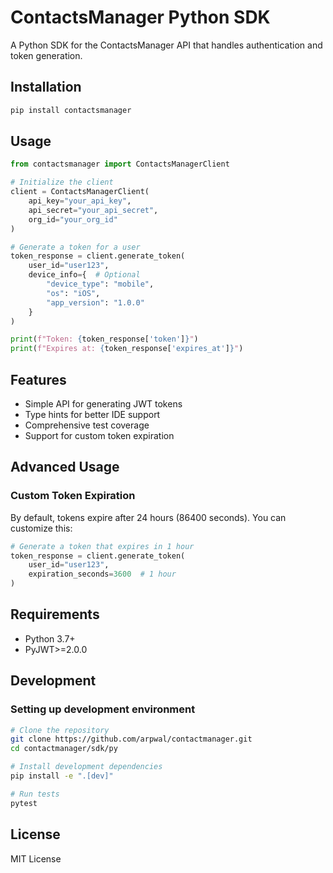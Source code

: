 # ContactsManager Python SDK

A Python SDK for the ContactsManager API that handles authentication and token generation.

## Installation

```bash
pip install contactsmanager
```

## Usage

```python
from contactsmanager import ContactsManagerClient

# Initialize the client
client = ContactsManagerClient(
    api_key="your_api_key",
    api_secret="your_api_secret",
    org_id="your_org_id"
)

# Generate a token for a user
token_response = client.generate_token(
    user_id="user123",
    device_info={  # Optional
        "device_type": "mobile",
        "os": "iOS",
        "app_version": "1.0.0"
    }
)

print(f"Token: {token_response['token']}")
print(f"Expires at: {token_response['expires_at']}")
```

## Features

- Simple API for generating JWT tokens
- Type hints for better IDE support
- Comprehensive test coverage
- Support for custom token expiration

## Advanced Usage

### Custom Token Expiration

By default, tokens expire after 24 hours (86400 seconds). You can customize this:

```python
# Generate a token that expires in 1 hour
token_response = client.generate_token(
    user_id="user123",
    expiration_seconds=3600  # 1 hour
)
```

## Requirements

- Python 3.7+
- PyJWT>=2.0.0

## Development

### Setting up development environment

```bash
# Clone the repository
git clone https://github.com/arpwal/contactmanager.git
cd contactmanager/sdk/py

# Install development dependencies
pip install -e ".[dev]"

# Run tests
pytest
```

## License

MIT License 